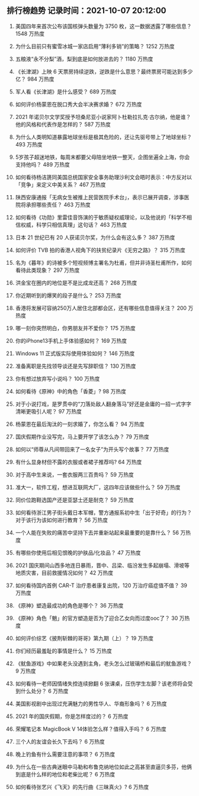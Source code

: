 
## 排行榜趋势 记录时间：2021-10-07 20:12:00
  
  1. 美国四年来首次公布该国核弹头数量为 3750 枚，这一数据透露了哪些信息？ 1548 万热度
    
  2. 为什么目前只有蜜雪冰城一家店启用“薄利多销”的策略？ 1252 万热度
    
  3. 五粮液“永不分梨”酒，梨到底是如何放进去的？ 1180 万热度
    
  4. 《长津湖》上映 6 天票房持续逆跌，逆跌是什么意思？最终票房可能达到多少亿？ 984 万热度
    
  5. 军人看《长津湖》是什么感受？ 689 万热度
    
  6. 如何评价杨蒙恩在脱口秀大会半决赛求婚？ 672 万热度
    
  7. 2021 年诺贝尔文学奖授予坦桑尼亚小说家阿卜杜勒拉扎克·古尔纳，他是谁？他的风格和代表作是怎样的？ 587 万热度
    
  8. 为什么人类明知道暴露地球坐标是极其危险的，还让先驱号带上了地球坐标？ 493 万热度
    
  9. 5岁孩子超迷地铁，每周末都要父母陪坐地铁一整天，企图坐遍全上海，你会支持他吗？ 489 万热度
    
  10. 如何看待杨洁篪同美国总统国家安全事务助理沙利文会晤时表示：中方反对以「竞争」来定义中美关系？ 467 万热度
    
  11. 陕西安康通报「无病女生被推上民营医院手术台」，表示已展开调查，涉事医院将承担哪些责任？ 463 万热度
    
  12. 如何看待《功勋》里雷佳音饰演的于敏质疑权威理论，以及他说的「科学不相信权威，科学只相信真理」这句话？ 463 万热度
    
  13. 日本 21 世纪已有 20 人获诺贝尔奖，为什么会有这么多？ 387 万热度
    
  14. 如何评价 TVB 拍的香港人视角下的扶贫纪录片《无穷之路》？ 315 万热度
    
  15. 名为《暮年》的诗被多个短视频博主署名为杜甫，但并非诗圣杜甫所作，如何看待此类现象？ 297 万热度
    
  16. 洪金宝在圈内的地位是不是比成龙还高？ 268 万热度
    
  17. 你近期听到的爆笑的段子是什么？ 253 万热度
    
  18. 香港将发展可容纳250万人居住北部都会区，还有哪些信息值得关注？ 200 万热度
    
  19. 哪一刻你突然明白，你男朋友并不爱你？ 175 万热度
    
  20. 你的iPhone13手机上手体验感如何？ 169 万热度
    
  21. Windows 11 正式版实际使用体验如何？ 146 万热度
    
  22. 准备离职是先找领导谈还是先写辞职信？ 130 万热度
    
  23. 你有想过放弃写小说吗？ 100 万热度
    
  24. 如何看待《原神》中的角色「香菱」? 98 万热度
    
  25. 对于小说打戏，是罗贯中的“刀落处敌人翻身落马”好还是金庸的一招一式字字清晰更吸引人呢？ 97 万热度
    
  26. 杨蒙恩在最后淘汰的一刻求婚了，你怎么看？ 94 万热度
    
  27. 国庆假期作业没写完，马上要开学了该怎么办？ 79 万热度
    
  28. 如何以“师尊从凡间带回来了一名女子”为开头写个故事？ 77 万热度
    
  29. 有什么显身材但不露的衣服或者裙子推荐吗? 64 万热度
    
  30. 对于高中生来说，一套衣服两三百贵吗？ 59 万热度
    
  31. 准大一，软件工程，想进互联网大厂，这四年应该做些什么？ 59 万热度
    
  32. 同价位跑鞋选国产还是亚瑟士还是耐克？ 59 万热度
    
  33. 如何看待浙江男子街头戴日本军帽，警方通报系初中生「出于好奇」的行为？对于该行为该如何进行教育？ 56 万热度
    
  34. 一个人能在失败的痛苦中坚持下去并重新站起来最重要的是靠什么？ 56 万热度
    
  35. 有哪些你使用后相见恨晚的护肤品/化妆品？ 47 万热度
    
  36. 2021 国庆期间山西多地连日暴雨，晋中、吕梁、临汾发生多起崩塌、滑坡等地质灾害，目前救援情况如何？ 42 万热度
    
  37. 如何看待国内首例 CAR-T 治疗患者康复出院，120 万治疗癌症值不值？ 39 万热度
    
  38. 《原神》塑造最成功的角色是哪个？ 36 万热度
    
  39. 《原神》角色「魈」的官方塑造是否为了迎合乙女向而过度ooc了？ 30 万热度
    
  40. 如何评价综艺《披荆斩棘的哥哥》第九期（上）？ 19 万热度
    
  41. 你们经历最羞耻的事情是什么？ 15 万热度
    
  42. 《鱿鱼游戏》中如果老头没遇到主角，老头怎么过玻璃桥和最后的鱿鱼游戏？ 9 万热度
    
  43. 如何看待一老师因情绪失控连续掀翻 6 张课桌，压伤学生左脚？该老师将会受到什么处分？ 6 万热度
    
  44. 美国影视剧中出现过充满魅力的男性华人、华裔形象吗？ 6 万热度
    
  45. 2021 年的国庆假期，你是怎样度过的？ 6 万热度
    
  46. 荣耀笔记本 MagicBook V 14体验怎么样？值得入手吗？ 6 万热度
    
  47. 三个人的友谊会长久下去吗？ 6 万热度
    
  48. 晚上钓鱼有什么需要注意的事项？ 6 万热度
    
  49. 为什么在一些古典迷眼中马勒和布鲁克纳地位如此之高甚至直逼贝多芬，他俩到底是什么样的地位和老柴比呢？ 6 万热度
    
  50. 如何看待张艺兴《飞天》的先行曲《三昧真火》? 6 万热度
    
